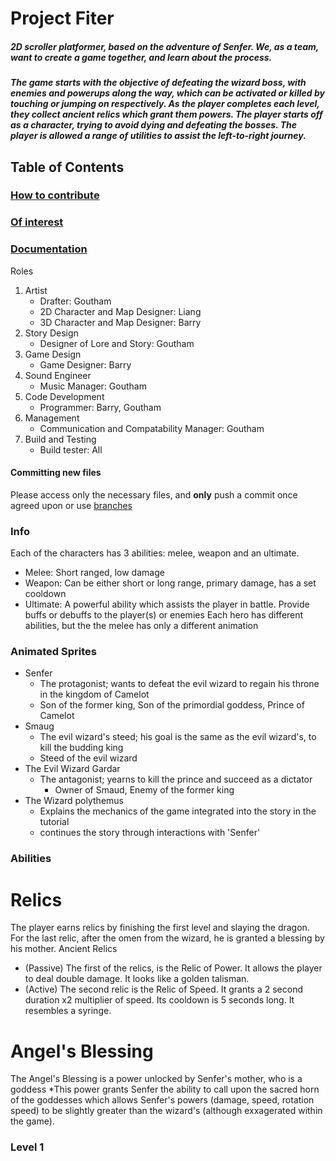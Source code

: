 
Project Fiter
=============

##### 2D scroller platformer, based on the adventure of Senfer. We, as a team, want to create a game together, and learn about the process.
##### The game starts with the objective of defeating the wizard boss, with enemies and powerups along the way, which can be activated or killed by touching or jumping on respectively. As the player completes each level, they collect ancient relics which grant them powers. The player starts off as a character, trying to avoid dying and defeating the bosses. The player is allowed a range of utilities to assist the left-to-right journey.

Table of Contents
-----------------
	
### [How to contribute](#/1)

### [Of interest](#/2)

### [Documentation](#/3)

Roles
1.  Artist
    *   Drafter: Goutham
    *   2D Character and Map Designer: Liang
    *   3D Character and Map Designer: Barry
2.  Story Design
    *   Designer of Lore and Story: Goutham
3.  Game Design
    *   Game Designer: Barry
4.  Sound Engineer
    *   Music Manager: Goutham
5.  Code Development
    *   Programmer: Barry, Goutham 
6.  Management
    *   Communication and Compatability Manager: Goutham
7.  Build and Testing
    *   Build tester: All

#### Committing new files
Please access only the necessary files, and **only** push a commit once agreed upon or use [branches](https://bit.ly/2EBUPAl)

### Info
Each of the characters has 3 abilities: melee, weapon and an ultimate.
*  Melee: Short ranged, low damage
*  Weapon: Can be either short or long range, primary damage, has a set cooldown
*  Ultimate: A powerful ability which assists the player in battle. Provide buffs or debuffs to the player(s) or enemies
Each hero has different abilities, but the the melee has only a different animation

### Animated Sprites
* Senfer
   - The protagonist; wants to defeat the evil wizard to regain his throne in the kingdom of Camelot
   - Son of the former king, Son of the primordial goddess, Prince of Camelot
* Smaug
   - The evil wizard's steed; his goal is the same as the evil wizard's, to kill the budding king
   - Steed of the evil wizard
* The Evil Wizard Gardar
   - The antagonist; yearns to kill the prince and succeed as a dictator
	 - Owner of Smaud, Enemy of the former king
* The Wizard polythemus
   - Explains the mechanics of the game integrated into the story in the tutorial
   - continues the story through interactions with 'Senfer'    
### Abilities
# Relics
   The player earns relics by finishing the first level and slaying the dragon. For the last relic, after the omen from the wizard, he is granted a blessing by his mother.
Ancient Relics
* (Passive) The first of the relics, is the Relic of Power. It allows the player to deal double damage. It looks like a golden talisman.
* (Active) The second relic is the Relic of Speed. It grants a 2 second duration x2 multiplier of speed. Its cooldown is 5 seconds
long. It resembles a syringe.



# Angel's Blessing
   The Angel's Blessing is a power unlocked by Senfer's mother, who is a goddess
*This power grants Senfer the ability to call upon the sacred horn of the goddesses which allows Senfer's powers (damage, speed, rotation speed) to be slightly greater than the wizard's (although exxagerated within the game).
### Level 1


